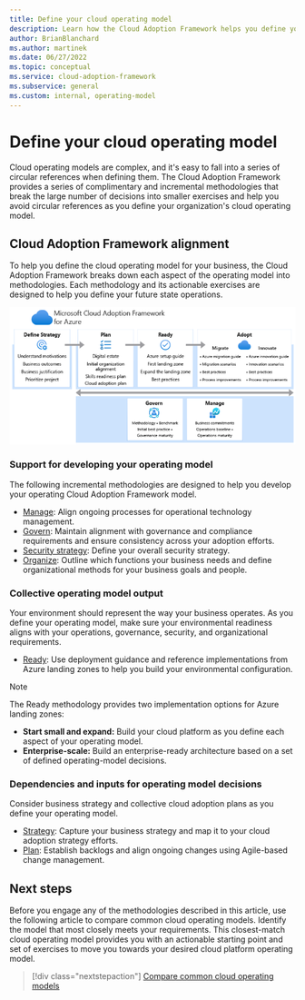 ```yaml
---
title: Define your cloud operating model
description: Learn how the Cloud Adoption Framework helps you define your operating model.
author: BrianBlanchard
ms.author: martinek
ms.date: 06/27/2022
ms.topic: conceptual
ms.service: cloud-adoption-framework
ms.subservice: general
ms.custom: internal, operating-model
---
```


# Define your cloud operating model

Cloud operating models are complex, and it's easy to fall into a series of circular references when defining them. The Cloud Adoption Framework provides a series of complimentary and incremental methodologies that break the large number of decisions into smaller exercises and help you avoid circular references as you define your organization's cloud operating model.

## Cloud Adoption Framework alignment

To help you define the cloud operating model for your business, the Cloud Adoption Framework breaks down each aspect of the operating model into methodologies. Each methodology and its actionable exercises are designed to help you define your future state operations.

![Diagram of different Cloud Adoption Framework methodologies.](../_images/caf-overview-new.png)

### Support for developing your operating model

The following incremental methodologies are designed to help you develop your operating Cloud Adoption Framework model.

- [Manage](../manage/index.md): Align ongoing processes for operational technology management.
- [Govern](../govern/index.md): Maintain alignment with governance and compliance requirements and ensure consistency across your adoption efforts.
- [Security strategy](../strategy/define-security-strategy.md): Define your overall security strategy.
- [Organize](../organize/index.md): Outline which functions your business needs and define organizational methods for your business goals and people.

### Collective operating model output

Your environment should represent the way your business operates. As you define your operating model, make sure your environmental readiness aligns with your operations, governance, security, and organizational requirements.

- [Ready](../ready/index.md): Use deployment guidance and reference implementations from Azure landing zones to help you build your environmental configuration.

> [!NOTE]
> The Ready methodology provides two implementation options for Azure landing zones:
>
> - **Start small and expand:** Build your cloud platform as you define each aspect of your operating model.
> - **Enterprise-scale:** Build an enterprise-ready architecture based on a set of defined operating-model decisions.

### Dependencies and inputs for operating model decisions

Consider business strategy and collective cloud adoption plans as you define your operating model.

- [Strategy](../strategy/index.md): Capture your business strategy and map it to your cloud adoption strategy efforts.
- [Plan](../plan/index.md): Establish backlogs and align ongoing changes using Agile-based change management.

## Next steps

Before you engage any of the methodologies described in this article, use the following article to compare common cloud operating models. Identify the model that most closely meets your requirements. This closest-match cloud operating model provides you with an actionable starting point and set of exercises to move you towards your desired cloud platform operating model.

> [!div class="nextstepaction"]
> [Compare common cloud operating models](./compare.md)

